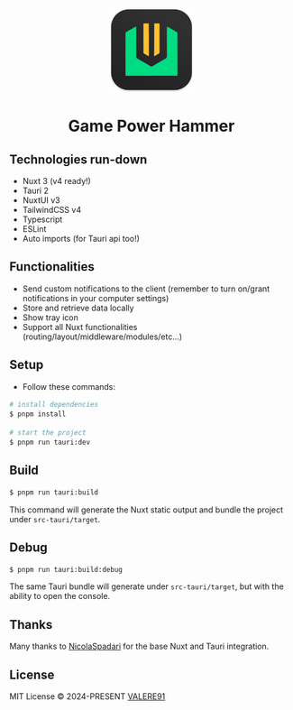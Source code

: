 <p align="center">
    <img width="150" src="./public/logo.png" alt="logo">
</p>
<div id="toc">
  <h1 align=center style="border-bottom: 0;">Game Power Hammer</h1>
</div>

## Technologies run-down

- Nuxt 3 (v4 ready!)
- Tauri 2
- NuxtUI v3
- TailwindCSS v4
- Typescript
- ESLint
- Auto imports (for Tauri api too!)

## Functionalities

- Send custom notifications to the client (remember to turn on/grant notifications in your computer settings)
- Store and retrieve data locally
- Show tray icon
- Support all Nuxt functionalities (routing/layout/middleware/modules/etc...)

## Setup

  - Follow these commands:

  ```sh
  # install dependencies
  $ pnpm install

  # start the project
  $ pnpm run tauri:dev
  ```

## Build

  ```sh
  $ pnpm run tauri:build
  ```

This command will generate the Nuxt static output and bundle the project under `src-tauri/target`.

## Debug

  ```sh
  $ pnpm run tauri:build:debug
  ```

The same Tauri bundle will generate under `src-tauri/target`, but with the ability to open the console.

## Thanks

Many thanks to [NicolaSpadari](https://github.com/NicolaSpadari) for the base Nuxt and Tauri integration.

## License

MIT License © 2024-PRESENT [VALERE91](https://github.com/VALERE91)
